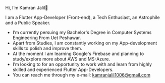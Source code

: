 Hi, I’m Kamran Jalil👋

I am a Flutter App-Developer (Front-end), a Tech Enthusiast, an Astrophile and a Public Speaker.

   - I’m currently persuing my Bachelor's Degree in Computer Systems Engineering From Uet Peshawar.
   - Apart from Studies, I am constantly working on my App-development skills to polish and improve them.
   - At the moment I am learning Google's Firebase and planning to study/explore more about AWS and MS-Azure.  
   - I’m looking to for an opportunity to work with and learn from highly skilled and experienced Flutter App-Developers.
   - You can reach me through my e-mail: kamranjalil1006@gmail.com 

<!---
kamranjalil1006/kamranjalil1006 is a ✨ special ✨ repository because its `README.md` (this file) appears on your GitHub profile.
You can click the Preview link to take a look at your changes.
--->
